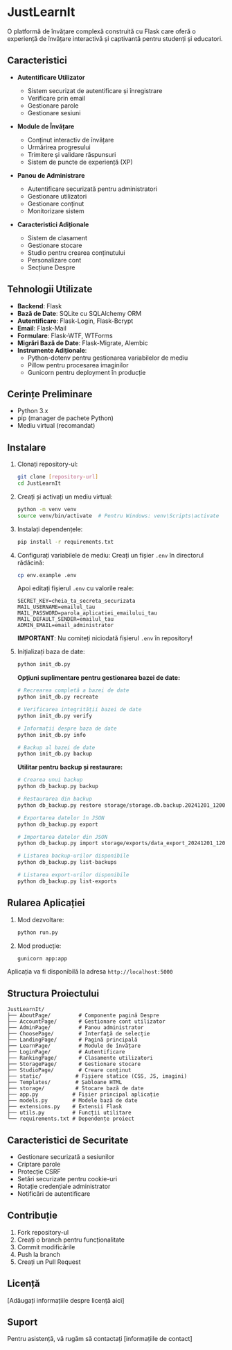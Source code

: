 # JustLearnIt

O platformă de învățare complexă construită cu Flask care oferă o experiență de învățare interactivă și captivantă pentru studenți și educatori.

## Caracteristici

- **Autentificare Utilizator**
  - Sistem securizat de autentificare și înregistrare
  - Verificare prin email
  - Gestionare parole
  - Gestionare sesiuni

- **Module de Învățare**
  - Conținut interactiv de învățare
  - Urmărirea progresului
  - Trimitere și validare răspunsuri
  - Sistem de puncte de experiență (XP)

- **Panou de Administrare**
  - Autentificare securizată pentru administratori
  - Gestionare utilizatori
  - Gestionare conținut
  - Monitorizare sistem

- **Caracteristici Adiționale**
  - Sistem de clasament
  - Gestionare stocare
  - Studio pentru crearea conținutului
  - Personalizare cont
  - Secțiune Despre

## Tehnologii Utilizate

- **Backend**: Flask
- **Bază de Date**: SQLite cu SQLAlchemy ORM
- **Autentificare**: Flask-Login, Flask-Bcrypt
- **Email**: Flask-Mail
- **Formulare**: Flask-WTF, WTForms
- **Migrări Bază de Date**: Flask-Migrate, Alembic
- **Instrumente Adiționale**: 
  - Python-dotenv pentru gestionarea variabilelor de mediu
  - Pillow pentru procesarea imaginilor
  - Gunicorn pentru deployment în producție

## Cerințe Preliminare

- Python 3.x
- pip (manager de pachete Python)
- Mediu virtual (recomandat)

## Instalare

1. Clonați repository-ul:
   ```bash
   git clone [repository-url]
   cd JustLearnIt
   ```

2. Creați și activați un mediu virtual:
   ```bash
   python -m venv venv
   source venv/bin/activate  # Pentru Windows: venv\Scripts\activate
   ```

3. Instalați dependențele:
   ```bash
   pip install -r requirements.txt
   ```

4. Configurați variabilele de mediu:
   Creați un fișier `.env` în directorul rădăcină:
   ```bash
   cp env.example .env
   ```
   Apoi editați fișierul `.env` cu valorile reale:
   ```
   SECRET_KEY=cheia_ta_secreta_securizata
   MAIL_USERNAME=emailul_tau
   MAIL_PASSWORD=parola_aplicatiei_emailului_tau
   MAIL_DEFAULT_SENDER=emailul_tau
   ADMIN_EMAIL=email_administrator
   ```
   
   **IMPORTANT**: Nu comiteți niciodată fișierul `.env` în repository!

5. Inițializați baza de date:
   ```bash
   python init_db.py
   ```
   
   **Opțiuni suplimentare pentru gestionarea bazei de date:**
   ```bash
   # Recrearea completă a bazei de date
   python init_db.py recreate
   
   # Verificarea integrității bazei de date
   python init_db.py verify
   
   # Informații despre baza de date
   python init_db.py info
   
   # Backup al bazei de date
   python init_db.py backup
   ```
   
   **Utilitar pentru backup și restaurare:**
   ```bash
   # Crearea unui backup
   python db_backup.py backup
   
   # Restaurarea din backup
   python db_backup.py restore storage/storage.db.backup.20241201_120000
   
   # Exportarea datelor în JSON
   python db_backup.py export
   
   # Importarea datelor din JSON
   python db_backup.py import storage/exports/data_export_20241201_120000
   
   # Listarea backup-urilor disponibile
   python db_backup.py list-backups
   
   # Listarea export-urilor disponibile
   python db_backup.py list-exports
   ```

## Rularea Aplicației

1. Mod dezvoltare:
   ```bash
   python run.py
   ```

2. Mod producție:
   ```bash
   gunicorn app:app
   ```

Aplicația va fi disponibilă la adresa `http://localhost:5000`

## Structura Proiectului

```
JustLearnIt/
├── AboutPage/         # Componente pagină Despre
├── AccountPage/       # Gestionare cont utilizator
├── AdminPage/         # Panou administrator
├── ChoosePage/        # Interfață de selecție
├── LandingPage/       # Pagină principală
├── LearnPage/         # Module de învățare
├── LoginPage/         # Autentificare
├── RankingPage/       # Clasamente utilizatori
├── StoragePage/       # Gestionare stocare
├── StudioPage/        # Creare conținut
├── static/           # Fișiere statice (CSS, JS, imagini)
├── Templates/        # Șabloane HTML
├── storage/          # Stocare bază de date
├── app.py           # Fișier principal aplicație
├── models.py        # Modele bază de date
├── extensions.py    # Extensii Flask
├── utils.py         # Funcții utilitare
└── requirements.txt # Dependențe proiect
```

## Caracteristici de Securitate

- Gestionare securizată a sesiunilor
- Criptare parole
- Protecție CSRF
- Setări securizate pentru cookie-uri
- Rotație credențiale administrator
- Notificări de autentificare

## Contribuție

1. Fork repository-ul
2. Creați o branch pentru funcționalitate
3. Commit modificările
4. Push la branch
5. Creați un Pull Request

## Licență

[Adăugați informațiile despre licență aici]

## Suport

Pentru asistență, vă rugăm să contactați [informațiile de contact] 
